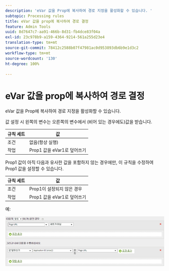 ```yaml
---
description: 'eVar 값을 Prop에 복사하여 경로 지정을 활성화할 수 있습니다. '
subtopic: Processing rules
title: eVar 값을 prop에 복사하여 경로 결정
feature: Admin Tools
uuid: 8d7647c7-aa91-466b-8d31-fb4dce83f04a
exl-id: 23c978b9-a159-4364-9214-561a255d23e4
translation-type: tm+mt
source-git-commit: 78412c2588b07f47981ac0d953893db6b9e1d3c2
workflow-type: tm+mt
source-wordcount: '130'
ht-degree: 100%

---
```


# eVar 값을 prop에 복사하여 경로 결정

eVar 값을 Prop에 복사하여 경로 지정을 활성화할 수 있습니다. 

값 설정 시 왼쪽의 변수는 오른쪽의 변수에서 (비어 있는 경우에도)값을 받습니다.

| 규칙 세트 | 값 |
|---|---|
| 조건 | 없음(항상 실행) |
| 작업 | Prop1 값을 eVar1로 덮어쓰기 |

Prop1 값이 아직 다음과 유사한 값을 포함하지 않는 경우에만, 이 규칙을 수정하여 Prop1 값을 설정할 수 있습니다.

| 규칙 세트 | 값 |
|---|---|
| 조건 | Prop1이 설정되지 않은 경우 |
| 작업 | Prop1 값을 eVar1로 덮어쓰기 |

예:

![](assets/overwrite-empty-prop.png)
